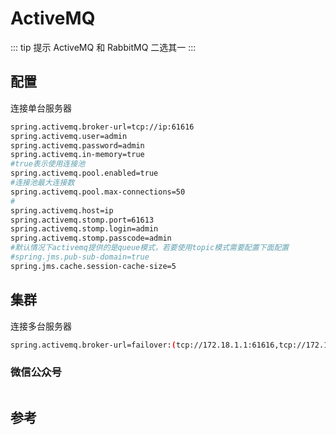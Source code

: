 # ActiveMQ

::: tip 提示
ActiveMQ 和 RabbitMQ 二选其一
:::

## 配置

连接单台服务器

``` bash
spring.activemq.broker-url=tcp://ip:61616
spring.activemq.user=admin
spring.activemq.password=admin
spring.activemq.in-memory=true
#true表示使用连接池
spring.activemq.pool.enabled=true
#连接池最大连接数
spring.activemq.pool.max-connections=50
#
spring.activemq.host=ip
spring.activemq.stomp.port=61613
spring.activemq.stomp.login=admin
spring.activemq.stomp.passcode=admin
#默认情况下activemq提供的是queue模式，若要使用topic模式需要配置下面配置
#spring.jms.pub-sub-domain=true
spring.jms.cache.session-cache-size=5
```

## 集群

连接多台服务器

``` bash
spring.activemq.broker-url=failover:(tcp://172.18.1.1:61616,tcp://172.18.1.2:61616,tcp://172.18.1.3:61616)
```

<!-- TODO:如何搭建activemq集群 -->

### 微信公众号

<img :src="$withBase('/image/qrcode_xiaperio_430.jpg')" style="width:250px;"/>

## 参考
